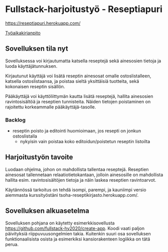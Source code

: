 # Fullstack-harjoitustyö - Reseptiapuri

https://reseptiapuri.herokuapp.com/

[Työaikakirjanpito](tyoaikakirjanpito.md)

## Sovelluksen tila nyt

Sovelluksessa voi kirjautumatta katsella reseptejä sekä ainesosien tietoja ja luoda käyttäjätunnuksen.

Kirjautunut käyttäjä voi lisätä reseptin ainesosat omalle ostoslistalleen, katsella ostoslistaansa, ja poistaa sieltä yksittäisiä tuotteita, sekä kokonaisen reseptin sisällön.

Pääkäyttäjä voi käyttöliittymän kautta lisätä reseptejä, hallita ainesosien ravintosisältöä ja reseptien tunnisteita. Näiden tietojen poistaminen on rajoitettu korkeammalle pääkäyttäjä-tasolle.

### Backlog
- reseptin poisto ja editointi huomioimaan, jos resepti on jonkun ostoslistalla
  - nykyisin vain poistaa koko editoidun/poistetun reseptin listoilta

## Harjoitustyön tavoite

Luodaan ohjelma, johon on mahdollista tallentaa reseptejä. Reseptien ainesosat tallennetaan relaatiotietokantaan, jolloin ainesosille on mahdollista hallita esim. ravintosisältöjen tietoja ja näin laskea reseptien ravintoarvot.

Käytännössä tarkoitus on tehdä isompi, parempi, ja kauniimpi versio aiemmasta kurssityöstäni tsoha-reseptikirjasto.herokuapp.com/.

## Sovelluksen alkuasetelma

Sovelluksen pohjana on käytetty esimerkkisovellusta https://github.com/fullstack-hy2020/create-app. Koodi vaati paljon päivityksiä riippuvuusongelmien takia. Kuitenkin suuri osa sovelluksen funktionaalisista osista ja esimerkiksi kansiorakenteen logiikka on tätä perua.